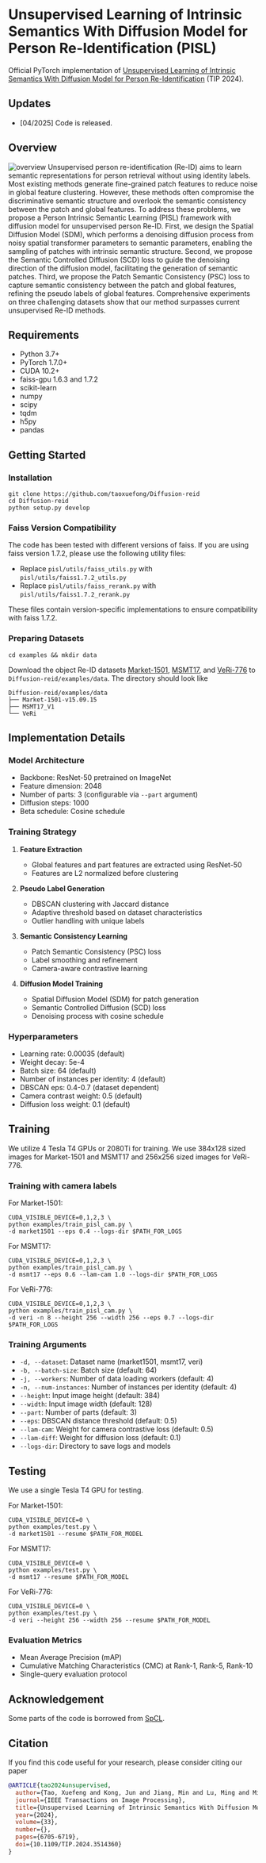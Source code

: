 # Unsupervised Learning of Intrinsic Semantics With Diffusion Model for Person Re-Identification (PISL)
Official PyTorch implementation of [Unsupervised Learning of Intrinsic Semantics With Diffusion Model for Person Re-Identification](https://ieeexplore.ieee.org/abstract/document/10804086/) (TIP 2024).

## Updates
- [04/2025] Code is released.

## Overview
![overview](figs/overview.png)
Unsupervised person re-identification (Re-ID) aims to learn semantic representations for person retrieval without using identity labels. Most existing methods generate fine-grained patch features to reduce noise in global feature clustering. However, these methods often compromise the discriminative semantic structure and overlook the semantic consistency between the patch and global features. To address these problems, we propose a Person Intrinsic Semantic Learning (PISL) framework with diffusion model for unsupervised person Re-ID. First, we design the Spatial Diffusion Model (SDM), which performs a denoising diffusion process from noisy spatial transformer parameters to semantic parameters, enabling the sampling of patches with intrinsic semantic structure. Second, we propose the Semantic Controlled Diffusion (SCD) loss to guide the denoising direction of the diffusion model, facilitating the generation of semantic patches. Third, we propose the Patch Semantic Consistency (PSC) loss to capture semantic consistency between the patch and global features, refining the pseudo labels of global features. Comprehensive experiments on three challenging datasets show that our method surpasses current unsupervised Re-ID methods. 

## Requirements
- Python 3.7+
- PyTorch 1.7.0+
- CUDA 10.2+
- faiss-gpu 1.6.3 and 1.7.2
- scikit-learn
- numpy
- scipy
- tqdm
- h5py
- pandas

## Getting Started
### Installation
```shell
git clone https://github.com/taoxuefong/Diffusion-reid
cd Diffusion-reid
python setup.py develop
```

### Faiss Version Compatibility
The code has been tested with different versions of faiss. If you are using faiss version 1.7.2, please use the following utility files:
- Replace `pisl/utils/faiss_utils.py` with `pisl/utils/faiss1.7.2_utils.py`
- Replace `pisl/utils/faiss_rerank.py` with `pisl/utils/faiss1.7.2_rerank.py`

These files contain version-specific implementations to ensure compatibility with faiss 1.7.2.

### Preparing Datasets
```shell
cd examples && mkdir data
```
Download the object Re-ID datasets [Market-1501](https://drive.google.com/file/d/0B8-rUzbwVRk0c054eEozWG9COHM/view), [MSMT17](https://arxiv.org/abs/1711.08565), and [VeRi-776](https://github.com/JDAI-CV/VeRidataset) to `Diffusion-reid/examples/data`.
The directory should look like
```
Diffusion-reid/examples/data
├── Market-1501-v15.09.15
├── MSMT17_V1
└── VeRi
```

## Implementation Details

### Model Architecture
- Backbone: ResNet-50 pretrained on ImageNet
- Feature dimension: 2048
- Number of parts: 3 (configurable via `--part` argument)
- Diffusion steps: 1000
- Beta schedule: Cosine schedule

### Training Strategy
1. **Feature Extraction**
   - Global features and part features are extracted using ResNet-50
   - Features are L2 normalized before clustering

2. **Pseudo Label Generation**
   - DBSCAN clustering with Jaccard distance
   - Adaptive threshold based on dataset characteristics
   - Outlier handling with unique labels

3. **Semantic Consistency Learning**
   - Patch Semantic Consistency (PSC) loss
   - Label smoothing and refinement
   - Camera-aware contrastive learning

4. **Diffusion Model Training**
   - Spatial Diffusion Model (SDM) for patch generation
   - Semantic Controlled Diffusion (SCD) loss
   - Denoising process with cosine schedule

### Hyperparameters
- Learning rate: 0.00035 (default)
- Weight decay: 5e-4
- Batch size: 64 (default)
- Number of instances per identity: 4 (default)
- DBSCAN eps: 0.4-0.7 (dataset dependent)
- Camera contrast weight: 0.5 (default)
- Diffusion loss weight: 0.1 (default)

## Training
We utilize 4 Tesla T4 GPUs or 2080Ti for training.
We use 384x128 sized images for Market-1501 and MSMT17 and 256x256 sized images for VeRi-776.

### Training with camera labels
For Market-1501:
```shell
CUDA_VISIBLE_DEVICE=0,1,2,3 \
python examples/train_pisl_cam.py \
-d market1501 --eps 0.4 --logs-dir $PATH_FOR_LOGS
```

For MSMT17:
```shell
CUDA_VISIBLE_DEVICE=0,1,2,3 \
python examples/train_pisl_cam.py \
-d msmt17 --eps 0.6 --lam-cam 1.0 --logs-dir $PATH_FOR_LOGS
```

For VeRi-776:
```shell
CUDA_VISIBLE_DEVICE=0,1,2,3 \
python examples/train_pisl_cam.py \
-d veri -n 8 --height 256 --width 256 --eps 0.7 --logs-dir $PATH_FOR_LOGS
```

### Training Arguments
- `-d, --dataset`: Dataset name (market1501, msmt17, veri)
- `-b, --batch-size`: Batch size (default: 64)
- `-j, --workers`: Number of data loading workers (default: 4)
- `-n, --num-instances`: Number of instances per identity (default: 4)
- `--height`: Input image height (default: 384)
- `--width`: Input image width (default: 128)
- `--part`: Number of parts (default: 3)
- `--eps`: DBSCAN distance threshold (default: 0.5)
- `--lam-cam`: Weight for camera contrastive loss (default: 0.5)
- `--lam-diff`: Weight for diffusion loss (default: 0.1)
- `--logs-dir`: Directory to save logs and models

## Testing 
We use a single Tesla T4 GPU for testing.

For Market-1501:
```shell
CUDA_VISIBLE_DEVICE=0 \
python examples/test.py \
-d market1501 --resume $PATH_FOR_MODEL
```

For MSMT17:
```shell
CUDA_VISIBLE_DEVICE=0 \
python examples/test.py \
-d msmt17 --resume $PATH_FOR_MODEL
```

For VeRi-776:
```shell
CUDA_VISIBLE_DEVICE=0 \
python examples/test.py \
-d veri --height 256 --width 256 --resume $PATH_FOR_MODEL
```

### Evaluation Metrics
- Mean Average Precision (mAP)
- Cumulative Matching Characteristics (CMC) at Rank-1, Rank-5, Rank-10
- Single-query evaluation protocol

## Acknowledgement
Some parts of the code is borrowed from [SpCL](https://github.com/yxgeee/SpCL).

## Citation
If you find this code useful for your research, please consider citing our paper

```BibTex
@ARTICLE{tao2024unsupervised,
  author={Tao, Xuefeng and Kong, Jun and Jiang, Min and Lu, Ming and Mian, Ajmal},
  journal={IEEE Transactions on Image Processing}, 
  title={Unsupervised Learning of Intrinsic Semantics With Diffusion Model for Person Re-Identification}, 
  year={2024},
  volume={33},
  number={},
  pages={6705-6719},
  doi={10.1109/TIP.2024.3514360}
}
```

